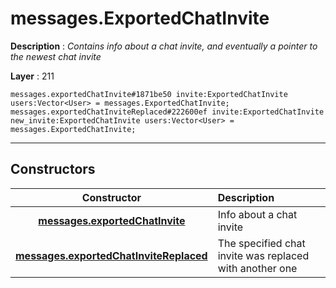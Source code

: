 # messages.ExportedChatInvite

**Description** : *Contains info about a chat invite, and eventually a pointer to the newest chat invite*

**Layer** : 211

```tl
messages.exportedChatInvite#1871be50 invite:ExportedChatInvite users:Vector<User> = messages.ExportedChatInvite;
messages.exportedChatInviteReplaced#222600ef invite:ExportedChatInvite new_invite:ExportedChatInvite users:Vector<User> = messages.ExportedChatInvite;
```

---

## Constructors

| Constructor | Description |
| :---: | :--- |
| [**messages.exportedChatInvite**](constructor/messages.exportedChatInvite) | Info about a chat invite |
| [**messages.exportedChatInviteReplaced**](constructor/messages.exportedChatInviteReplaced) | The specified chat invite was replaced with another one |